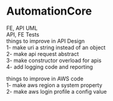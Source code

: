 # AutomationCore

FE, API UML <br>
API, FE Tests<br>
things to improve in API Design <br>
1- make uri a string instead of an object <br>
2- make api request abstract<br>
3- make constructor overload for apis<br>
4- add logging code and reporting<br>

things to improve in AWS code<br>
1- make aws region a system property <br>
2- make aws login profile a config value<br>
